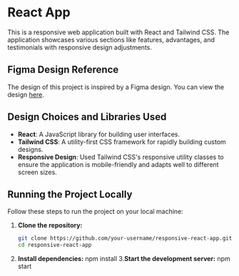 # React App

This is a responsive web application built with React and Tailwind CSS. The application showcases various sections like features, advantages, and testimonials with responsive design adjustments.

## Figma Design Reference
The design of this project is inspired by a Figma design. You can view the design [here](https://www.figma.com/community/file/1145991068621514311).

## Design Choices and Libraries Used
- **React**: A JavaScript library for building user interfaces.
- **Tailwind CSS**: A utility-first CSS framework for rapidly building custom designs.
- **Responsive Design**: Used Tailwind CSS's responsive utility classes to ensure the application is mobile-friendly and adapts well to different screen sizes.

## Running the Project Locally

Follow these steps to run the project on your local machine:

1. **Clone the repository:**
   ```bash
   git clone https://github.com/your-username/responsive-react-app.git
   cd responsive-react-app
2. **Install dependencies:**
     npm install
3.**Start the development server:**
    npm start